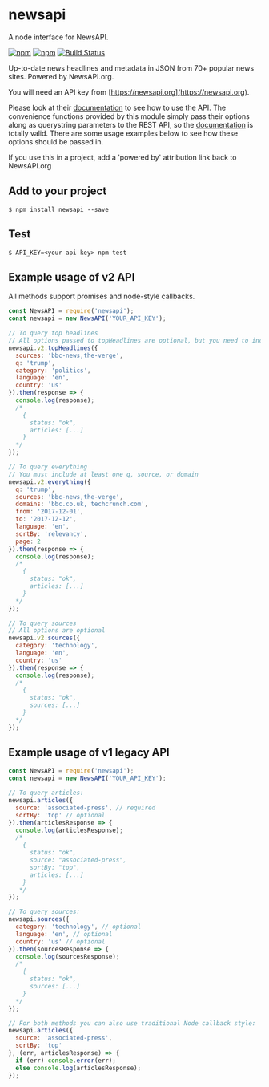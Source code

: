 # newsapi

A node interface for NewsAPI.

[![npm](https://img.shields.io/npm/v/newsapi.svg)](https://www.npmjs.com/package/newsapi)
[![npm](https://img.shields.io/npm/dt/newsapi.svg)](https://www.npmjs.com/package/newsapi)
[![Build Status](https://travis-ci.org/bzarras/newsapi.svg?branch=master)](https://travis-ci.org/bzarras/newsapi)

Up-to-date news headlines and metadata in JSON from 70+ popular news sites. Powered by NewsAPI.org.

You will need an API key from [https://newsapi.org](https://newsapi.org).

Please look at their [documentation](https://newsapi.org/docs) to see how to use the API. The convenience functions provided by this module
simply pass their options along as querystring parameters to the REST API, so the [documentation](https://newsapi.org/docs)
is totally valid. There are some usage examples below to see how these options should be passed in.

If you use this in a project, add a 'powered by' attribution link back to NewsAPI.org

## Add to your project
```shell
$ npm install newsapi --save
```

## Test
```shell
$ API_KEY=<your api key> npm test
```

## Example usage of v2 API
All methods support promises and node-style callbacks.
```js
const NewsAPI = require('newsapi');
const newsapi = new NewsAPI('YOUR_API_KEY');

// To query top headlines
// All options passed to topHeadlines are optional, but you need to include at least one of them
newsapi.v2.topHeadlines({
  sources: 'bbc-news,the-verge',
  q: 'trump',
  category: 'politics',
  language: 'en',
  country: 'us'
}).then(response => {
  console.log(response);
  /*
    {
      status: "ok",
      articles: [...]
    }
  */
});

// To query everything
// You must include at least one q, source, or domain
newsapi.v2.everything({
  q: 'trump',
  sources: 'bbc-news,the-verge',
  domains: 'bbc.co.uk, techcrunch.com',
  from: '2017-12-01',
  to: '2017-12-12',
  language: 'en',
  sortBy: 'relevancy',
  page: 2
}).then(response => {
  console.log(response);
  /*
    {
      status: "ok",
      articles: [...]
    }
  */
});

// To query sources
// All options are optional
newsapi.v2.sources({
  category: 'technology',
  language: 'en',
  country: 'us'
}).then(response => {
  console.log(response);
  /*
    {
      status: "ok",
      sources: [...]
    }
  */
});
```

## Example usage of v1 legacy API
```js
const NewsAPI = require('newsapi');
const newsapi = new NewsAPI('YOUR_API_KEY');

// To query articles:
newsapi.articles({
  source: 'associated-press', // required
  sortBy: 'top' // optional
}).then(articlesResponse => {
  console.log(articlesResponse);
  /*
    {
      status: "ok",
      source: "associated-press",
      sortBy: "top",
      articles: [...]
    }
   */
});

// To query sources:
newsapi.sources({
  category: 'technology', // optional
  language: 'en', // optional
  country: 'us' // optional
}).then(sourcesResponse => {
  console.log(sourcesResponse);
  /*
    {
      status: "ok",
      sources: [...]
    }
  */
});

// For both methods you can also use traditional Node callback style:
newsapi.articles({
  source: 'associated-press',
  sortBy: 'top'
}, (err, articlesResponse) => {
  if (err) console.error(err);
  else console.log(articlesResponse);
});
```
